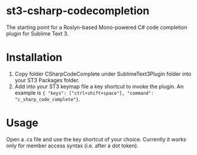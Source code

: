 st3-csharp-codecompletion
==================

The starting point for a Roslyn-based Mono-powered C# code completion plugin for Sublime Text 3.

Installation
==================

1. Copy folder CSharpCodeComplete under SublimeText3Plugin folder into your ST3 Packages folder.
2. Add into your ST3 keymap file a key shortcut to invoke the plugin. An example is `{ "keys": ["ctrl+shift+space"], "command": "c_sharp_code_complete"}`. 

Usage
==================

Open a .cs file and use the key shortcut of your choice. Currently it works only for member access syntax (i.e. after a dot token).